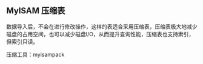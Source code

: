## MyISAM 压缩表

数据导入后，不会在进行修改操作，这样的表适合采用压缩表，压缩表极大地减少磁盘的占用空间，也可以减少磁盘I/O，从而提升查询性能，压缩表也支持索引，但索引只读。



压缩工具：myisampack 



